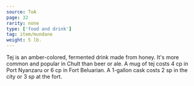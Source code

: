 ```yaml
---
source: ToA
page: 32
rarity: none
type: ['food and drink']
tag: item/mundane
weight: 5 lb.
---
```


Tej is an amber-colored, fermented drink made from honey. It's more common and popular in Chult than beer or ale. A mug of tej costs 4 cp in Port Nyanzaru or 6 cp in Fort Beluarian. A 1-gallon cask costs 2 sp in the city or 3 sp at the fort.

